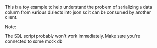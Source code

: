 This is a toy example to help understand the problem of serializing
a data column from various dialects into json so it can be consumed by another client.

Note:

The SQL script probably won't work immediately. Make sure you're connected to some mock db
